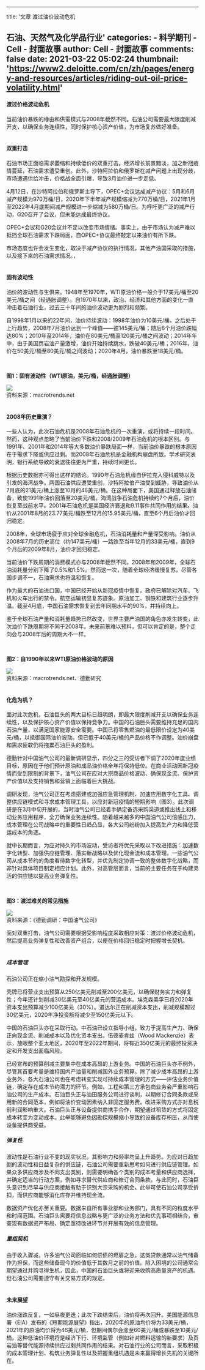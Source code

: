 
---
title: '文章
渡过油价波动危机




石油、天然气及化学品行业'
categories: 
    - 科学期刊
    - Cell - 封面故事
author: Cell - 封面故事
comments: false
date: 2021-03-22 05:02:24
thumbnail: 'https://www2.deloitte.com/cn/zh/pages/energy-and-resources/articles/riding-out-oil-price-volatility.html'
---

<div>   
<div class="customrichtext parbase section">




<div>






<div class="custom-rte">

    

<p></p><h4>渡过价格波动危机</h4>
<p>当前油价暴跌的缘由和供需模式与2008年截然不同。石油公司需要最大限度削减开支，以确保业务连续性，同时保护核心资产价值，为市场复苏做好准备。</p>
<h4><br>
双重打击<br>
</h4>
<p>石油市场正面临需求萎缩和持续低价的双重打击。经济增长前景黯淡，加之新冠疫情蔓延，石油需求遭受重创。此外，沙特阿拉伯和俄罗斯在减产问题上出现分歧，市场遭遇供给冲击，价格战全面引爆，导致3月油价进一步走低。<br>
</p>
<p>4月12日，在沙特阿拉伯和俄罗斯主导下，OPEC+会议达成减产协议：5月和6月减产规模为970万桶/日，2020年下半年减产规模缩减为770万桶/日，2021年1月至2022年4月底期间减产规模进一步缩减为580万桶/日。为呼吁更广泛的减产行动，G20召开了会议，但未能达成最终协议。</p>
<p>OPEC+会议和G20会议并不足以改变市场情绪。事实上，由于市场认为减产难以抵挡全球石油需求下跌局面，自OPEC+协议最终敲定以来油价有所下跌。</p>
<p>市场态度也许会发生变化，取决于减产协议的执行情况，其他产油国采取的措施，以及接下来的石油需求情况。，</p>
<h4><br>
固有波动性</h4>
<p>油价的波动性与生俱来。1948年至1970年，WTI原油价格一般介于17美元/桶至20美元/桶之间（经通胀调整）。自1970年以来，政治、经济和其他方面的变化一直冲击着石油行业，过去三十年间的油价波动更为剧烈和频繁。</p>
<p>自1998年1月以来的22年间，油价持续波动：1998年油价为10美元/桶，之后处于上行趋势，2008年7月油价达到一个峰值——逾145美元/桶；随后6个月油价跌幅达80%；2010年至2014年，油价在80美元/桶至120美元/桶之间波动；2014年年中，由于美国页岩油产量激增，油价开始持续跳水，跌破40美元/桶；2016年，油价在50美元/桶至80美元/桶之间波动；2020年4月，油价暴跌至18美元/桶。</p>
<p> </p>
<p>
</p></div>    


</div> 
</div>
<div class="customrichtext parbase section">




<div>






<div class="custom-rte">

    

<p><b>图1：固有波动性（WTI原油，美元/桶，经通胀调整）</b></p><p>
</p></div>    


</div> 
</div>
<div class="imagecomponent section">
         




<img class="responsive-img" src="https://www2.deloitte.com/cn/zh/pages/energy-and-resources/articles/riding-out-oil-price-volatility.html" data-orgsrc="/content/dam/Deloitte/cn/Images/inline_images/ind-er/cn-er-oil-price-1.JPG" data-aspectratio="2:1" referrerpolicy="no-referrer">


<figcaption>资料来源：macrotrends.net</figcaption>


</div>
<div class="customrichtext parbase section">




<div>






<div class="custom-rte">

    

<p></p><h4><br>
2008年历史重演？</h4>
<p>一些人认为，此次石油危机是2008年石油危机的一次重演，或将持续一段时间。然而，这种观点忽略了当前油价下跌和2008/2009年石油危机的根本区别。与1991年、2001年和2014年等大多数油价暴跌局面一样，当前油价暴跌的根本原因在于需求下降或供应过剩。而2008年石油危机是金融机构崩盘所致。学术研究表明，银行系统导致的衰退往往更为严重，持续时间更长。</p>
<p>根据历史数据亦可得出这样的结论。1990年石油危机缘自伊拉克入侵科威特以及引发的海湾战争。两国石油供应遭受重创，沙特阿拉伯产油受到威胁，导致油价从7月底的21美元/桶上涨至10月的46美元/桶。在这种局面下，美国通过释放石油储备，致使1991年油价回落至20美元/桶。海湾战争石油危机持续约7个月后，油价恢复至战前水平。2001年石油危机是美国经济衰退和9.11事件共同作用的结果。油价从2001年8月的23.77美元/桶跌至12月的15.95美元/桶，直至6个月后油价才回归稳定。</p>
<p>2008年，全球市场疲于应对全球金融危机，石油消耗量和产量深受影响。油价从2008年7月的历史高位（约147美元/桶）一路跌至当年12月的33美元/桶，直到9个月后的2009年8月，油价才回归稳定。</p>
<p>当前油价下跌周期的消费模式亦与2008年截然不同。2008年和2009年，全球石油消耗量分别下降了0.5%和1.5%。然而这一次，随着全球经济缓慢复苏，尽管各国步调不一，石油需求也将温和恢复。</p>
<p>作为最大的石油进口国，中国已经开始从新冠疫情中恢复。政府已解除对汽车、飞机和火车出行的禁令。航空运输初显复苏迹象。原油加工、钢铁和建筑行业逐步升温。截至4月底，中国石油需求恢复到去年同期水平的90%，并持续向上。</p>
<p>鉴于全球石油产量和消耗量趋势已然改变，世界主要产油国的角色亦发生转变，此次油价下跌周期将不同于2008年。未来前景难以预料，但可以肯定的是，整个走向会与2008年后的周期大不一样。</p>
<p> </p>
<p>
</p></div>    


</div> 
</div>
<div class="customrichtext parbase section">




<div>






<div class="custom-rte">

    

<p><b>图2：自1990年以来WTI原油价格波动的原因</b></p><p>
</p></div>    


</div> 
</div>
<div class="imagecomponent section">
         




<img class="responsive-img" src="https://www2.deloitte.com/cn/zh/pages/energy-and-resources/articles/riding-out-oil-price-volatility.html" data-orgsrc="/content/dam/Deloitte/cn/Images/inline_images/ind-er/cn-er-oil-price-2-zh.JPG" data-aspectratio="2:1" referrerpolicy="no-referrer">


<figcaption>资料来源：macrotrends.net、德勤研究</figcaption>


</div>
<div class="customrichtext parbase section">




<div>






<div class="custom-rte">

    

<p></p><h4><br>
化危为机？</h4>
<p>面对此次危机，石油巨头的两大目标日趋明朗，即最大限度削减开支以确保业务连续性，以及保护核心资产价值以保持竞争力。中国的石油巨头需要维持充足的国内石油产量，以满足国家能源安全需要。中国已将零售燃油的最低限价设定为40美元/桶，以抵御国际油价波动。但已低于40美元/桶的产品价格不作调整。油价崩盘和需求疲软仍将拖累石油巨头的盈利。</p>
<p>德勤针对中国油气公司的最新调研显示，四分之三的受访者下调了2020年度业绩目标，原因在于他们预计原油和成品油价格全年将保持低位。在商业活动因新冠疫情而受到限制的背景下，油气公司在应对大宗商品价格波动、确保现金流、保护资产价值以及支持销售和营销上面临着巨大挑战。</p>
<p>调研发现，油气公司正在考虑搭建或加强应急管理机制、加速应用数字化工具、调整供应链模式和寻求成本管理工具，以应对新冠疫情的短期影响（图3）。此次调研是在3月中旬开展的，当时油气公司已经着手确定备选采购渠道或推出线上和移动业务应用程序，全力确保业务连续性。随着越来越多的中国油气公司倍感压力，成本管理在公司战略中的重要性日趋凸显，各大公司纷纷加入提高生产力和降低营运成本的角逐。</p>
<p>就中长期而言，为应对持久的市场波动，受访者将优先采取以下改进措施：加速数字化转型、加强供应链管理、落实新战略以及优化现金流和成本管理。一些油气公司从成本节约的角度看待数字化转型，并优先制定协调一致的整体数字化战略，而非针对具体项目制定相应计划。此外，对高管层而言，当前的主要任务在于构建灵活的供应链以提高业务弹复性。</p>
<p> </p>
<p>
</p></div>    


</div> 
</div>
<div class="customrichtext parbase section">




<div>






<div class="custom-rte">

    

<p><b>图3：渡过难关的常见措施</b></p><p>
</p></div>    


</div> 
</div>
<div class="imagecomponent section">
         




<img class="responsive-img" src="https://www2.deloitte.com/cn/zh/pages/energy-and-resources/articles/riding-out-oil-price-volatility.html" data-orgsrc="/content/dam/Deloitte/cn/Images/inline_images/ind-er/cn-er-oil-price-3-zh.JPG" data-aspectratio="2:1" referrerpolicy="no-referrer">


<figcaption>资料来源：《德勤调研：中国油气公司》</figcaption>


</div>
<div class="customrichtext parbase section">




<div>






<div class="custom-rte">

    

<p></p><p>面对双重打击，油气公司需要根据受影响程度采取相应对策：渡过价格波动危机，然后提高业务弹复性和改善资产组合，以便在价格回归稳定时把握增长契机。</p>
<h5><br>
成本管理</h5>
<p>石油公司正在缩小油气勘探和开发规模。</p>
<p>壳牌已将营业支出预算从250亿美元削减至200亿美元，以确保财务实力和弹复性；今年还计划削减30亿美元至40亿美元的营运成本。埃克森美孚已将2020年资本支出预算减少100亿美元（30%）。道达尔正在削减资本支出，削减规模超过30亿美元，2020年净投资额将减少至150亿美元以下。</p>
<p>中国的石油巨头亦在采取行动。中石油已设立指导小组，致力于提高生产力、确保正向现金流、削减成本以及优化资本支出。伍德麦肯兹（Wood Mackenzie）表示，放眼整个亚太地区，2020年至2022年期间，将有近350亿美元的最终投资决定和开发支出面临风险。</p>
<p>已经宣布的预算削减主要集中在成本高昂的上游业务。中国的石油巨头亦不例外，尽管其首要考量是维持国内产油量和削减国外业务预算。除了减少成本高昂的上游业务外，各大石油公司也在考虑转变实现可持续成本管理的方式——评估业务价值链，确定存在成本节约潜力的环节。例如，工程和第三方承包商业务会严重影响石油公司的生产成本。石油巨头正与油田服务公司进行谈判，以期修订合同条款或采用新的合同范本，例如将油价变动因素纳入非固定服务费。改进采购方式亦对息税前利润影响重大。石油巨头正与设备提供商携手合作，期望通过租赁的方式将固定成本转变为变动成本。此举能够避免因勘探规模缩小导致的设备库存积压，从而使设备提供商受益。</p>
<h5>弹复性</h5>
<p>波动性是石油行业不变的现实状况，其影响力和频率均呈上升趋势。为应对日趋加剧的波动性和日益复杂的供应链，石油公司需要重新思考如何进行供应链管理。如果众多供应商涉及不同支出类别，则需要明确各个类别的成本考量和供应商选择，并确定适当的行动方案，例如寻求替代供应商和修订合同条款。与此同时，石油巨头意识到尽早与供应商接触有助于识别大宗采购的机会。此举可使石油公司享受折扣，而供应商能够消化库存并维持现金流。</p>
<p>数据资产优化亦至关重要。数据来自所有事业部和业务部门，具有不同的粒度水平和时间范围。石油巨头需要将信息战略与更广泛的业务方法和优先事项相结合，审查现有数据资产布局、确定亟待改进环节并开展有效的信息管理。</p>
<h5>重组契机</h5>
<p>由于收入骤减，许多油气公司面临如何偿债的燃眉之急。这类贷款通常以油气储备作为担保，而这些储备现今的价值低于其数月之前的价值。陷入困境的公司通常会期望通过并购寻得生机，因此，中国的石油巨头或将迎来收购高质量资产的机遇。但石油公司需要遵守有关交易方式的规定。</p>
<h4><br>
未来展望 </h4>
<p>油价涨跌反复，一如昼夜更迭；此次下跌结束后，油价将再次回升。美国能源信息署（EIA）发布的《短期能源展望》指出，2020年的原油均价将为33美元/桶，2021年的原油均价将为46美元/桶，但期间偶尔会涨至60美元/桶或暴跌至10美元/桶。这种低油价环境将是经济下行、环境监管（例如针对燃料运输的新要求）及页岩油等替代能源持续供应过剩共同作用的结果。对石油行业的公司而言，采取积极的成本管理计划、构筑业务弹复性以及把握重组机遇是未来赢得增长先机的关键所在。</p>
<p>
</p></div>    


</div> 
</div>
  
</div>
            